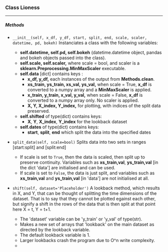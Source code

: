 ### Class Lioness
---
##### Methods
- `__init__(self, x_df, y_df, start, split, end, scale, scaler, datetime, pd, bokeh)`
Instanciates a class with the following variables:
    - **self.datetime, self.pd, self.bokeh** (datetime.datetime object, pandas and bokeh objects passed into the class).
    - **self.scale, self.scaler,** where scale = bool, and scaler is a __sklearn.Preprocessing.MinMaxScaler__ executable.
    - **self.data** [dict] contains keys :
        - **x_df, y_df,** each instances of the output from **Methods.clean**.
        - **xs_train, ys_train, xs_val, ys_val,** when scale = True, **x_df** is converted to a numpy array and a __MinMaxScaler__ is applied.
        - **x_train, y_train, x_val, y_val,** when scale = False, **x_df** is converted to a numpy array only. No scaler is applied.
        - **X, Y, X_index, Y_index,** for plotting, with indices of the split data preserved.
    - **self.shifted** of type(dict) contains keys:
        - **X**, **Y**, **X_index**, **Y_index** for the lookback dataset
    - **self.dates** of type(dict) contains keys:
        - **start**, **split**, **end** which split the data into the specified dates

- `split_data(self, scale=bool)`
Splits data into two sets in ranges [start:split] and [split:end]
    - If scale is set to `True`, then the data is scaled, then split up to preserve continuity. Variables such as **xs_train,val**, **ys_train,val** [in the dict 'data'] are initialised and can be used.
    - If scale is set to `False`, the data is just split, and variables such as **xs_train,val** and **ys_train,val** [in 'data'] are not initialised at all.
- `shift(self, dataset='Placeholder')`
A lookback method, which results in X, and Y, that can be thought of splitting the time dimensions of     the dataset. That is to say that they cannot be plotted egainst each other, but signify a shift in the     rows of the data that is then split at that point here X = t, Y = t+1. 
    - The 'dataset' variable can be 'y_train' or 'y_val' of type(str).
    - Makes a new set of arrays that 'lookback' on the main dataset as directed by the lookback variable.
    - The default lookback variable is 1.
    - Larger lookbacks crash the program due to O^n write complexity.
    - 